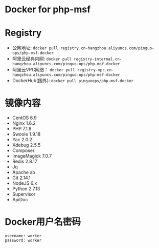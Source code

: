 # Docker for php-msf

# Registry

- 公网地址: `docker pull registry.cn-hangzhou.aliyuncs.com/pinguo-ops/php-msf-docker`
- 阿里云经典内网: `docker pull registry-internal.cn-hangzhou.aliyuncs.com/pinguo-ops/php-msf-docker`
- 阿里云VPC网络： `docker pull registry-vpc.cn-hangzhou.aliyuncs.com/pinguo-ops/php-msf-docker`
- DockerHub(国外): `docker pull pinguoops/php-msf-docker`

# 镜像内容

- CentOS 6.9
- Nginx 1.6.2
- PHP 7.1.8
- Swoole 1.9.18
- Yac 2.0.2
- Xdebug 2.5.5
- Composer
- ImageMagick 7.0.7
- Redis 2.8.17
- Jq
- Apache ab
- Git 2.14.1
- NodeJS 6.x
- Python 2.7.13
- Supervisor
- ApiDoc

# Docker用户名密码

```
username: worker
password: worker
```